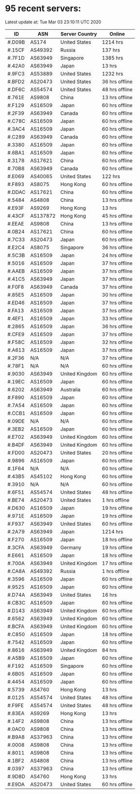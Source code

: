 # 95 recent servers:

Latest update at: Tue Mar 03 23:10:11 UTC 2020

| ID | ASN | Server Country | Online |
| -- | --- | -------------- | ------ |
| #.D09B | AS174 | United States | 1214 hrs |
| #.15CF | AS49392 | Russia | 137 hrs |
| #.7F1D | AS63949 | Singapore | 1385 hrs |
| #.42A0 | AS63949 | Japan | 13 hrs |
| #.9FC3 | AS53889 | United States | 1232 hrs |
| #.BFD2 | AS20473 | United States | 36 hrs offline |
| #.DF6C | AS54574 | United States | 48 hrs offline |
| #.761E | AS9808 | China | 13 hrs offline |
| #.F129 | AS16509 | Japan | 60 hrs offline |
| #.2F39 | AS63949 | Canada | 60 hrs offline |
| #.C78C | AS16509 | Japan | 60 hrs offline |
| #.3AC4 | AS16509 | Japan | 60 hrs offline |
| #.C289 | AS63949 | Canada | 60 hrs offline |
| #.3380 | AS16509 | Japan | 60 hrs offline |
| #.6BA1 | AS16509 | Japan | 60 hrs offline |
| #.3178 | AS17621 | China | 60 hrs offline |
| #.70B8 | AS63949 | Canada | 60 hrs offline |
| #.E069 | AS40065 | United States | 122 hrs |
| #.F893 | AS8075 | Hong Kong | 60 hrs offline |
| #.DDAC | AS17621 | China | 60 hrs offline |
| #.5484 | AS4808 | China | 13 hrs offline |
| #.E93F | AS9269 | Hong Kong | 13 hrs |
| #.43CF | AS137872 | Hong Kong | 45 hrs offline |
| #.EEAE | AS9808 | China | 13 hrs offline |
| #.0B24 | AS17621 | China | 60 hrs offline |
| #.7C33 | AS20473 | Japan | 60 hrs offline |
| #.E2C4 | AS8075 | Singapore | 36 hrs offline |
| #.5C3B | AS16509 | Japan | 24 hrs offline |
| #.5016 | AS16509 | Japan | 37 hrs offline |
| #.AAEB | AS16509 | Japan | 37 hrs offline |
| #.41C5 | AS63949 | Japan | 37 hrs offline |
| #.F0F8 | AS63949 | Canada | 37 hrs offline |
| #.85E5 | AS16509 | Japan | 30 hrs offline |
| #.ED46 | AS16509 | Japan | 37 hrs offline |
| #.FA13 | AS16509 | Japan | 37 hrs offline |
| #.4EF1 | AS16509 | Japan | 33 hrs offline |
| #.2865 | AS16509 | Japan | 36 hrs offline |
| #.CFE9 | AS16509 | Japan | 37 hrs offline |
| #.F58C | AS16509 | Japan | 32 hrs offline |
| #.A613 | AS16509 | Japan | 37 hrs offline |
| #.2F36 | N/A | N/A | 37 hrs offline |
| #.78F1 | N/A | N/A | 60 hrs offline |
| #.9030 | AS63949 | United Kingdom | 60 hrs offline |
| #.19EC | AS16509 | Japan | 60 hrs offline |
| #.6202 | AS63949 | Australia | 60 hrs offline |
| #.F890 | AS16509 | Japan | 60 hrs offline |
| #.7A54 | AS16509 | Japan | 60 hrs offline |
| #.CCB1 | AS16509 | Japan | 60 hrs offline |
| #.09DE | N/A | N/A | 60 hrs offline |
| #.3EB2 | AS16509 | Japan | 60 hrs offline |
| #.E702 | AS63949 | United Kingdom | 60 hrs offline |
| #.B4DF | AS63949 | United Kingdom | 60 hrs offline |
| #.FD00 | AS20473 | United States | 20 hrs offline |
| #.9896 | AS16509 | Japan | 60 hrs offline |
| #.1F64 | N/A | N/A | 60 hrs offline |
| #.43B5 | AS45102 | Hong Kong | 60 hrs offline |
| #.3910 | N/A | N/A | 60 hrs offline |
| #.6F51 | AS54574 | United States | 48 hrs offline |
| #.BE74 | AS20473 | United States | 1 hrs offline |
| #.D630 | AS16509 | Japan | 19 hrs offline |
| #.971E | AS16509 | Japan | 19 hrs offline |
| #.F937 | AS63949 | United States | 60 hrs offline |
| #.2A79 | AS63949 | Japan | 1214 hrs |
| #.F270 | AS16509 | Japan | 18 hrs offline |
| #.3CFA | AS63949 | Germany | 19 hrs offline |
| #.E661 | AS16509 | Japan | 18 hrs offline |
| #.700A | AS63949 | United Kingdom | 17 hrs offline |
| #.CA8A | AS49392 | Russia | 1 hrs offline |
| #.3596 | AS16509 | Japan | 60 hrs offline |
| #.9525 | AS16509 | Japan | 60 hrs offline |
| #.D74A | AS63949 | United States | 16 hrs |
| #.CB3C | AS16509 | Japan | 60 hrs offline |
| #.D143 | AS63949 | United Kingdom | 60 hrs offline |
| #.6562 | AS63949 | United Kingdom | 60 hrs offline |
| #.BCFA | AS63949 | United Kingdom | 60 hrs offline |
| #.C850 | AS16509 | Japan | 18 hrs offline |
| #.7542 | AS16509 | Japan | 60 hrs offline |
| #.8616 | AS63949 | United Kingdom | 84 hrs |
| #.A5B9 | AS16509 | Japan | 60 hrs offline |
| #.F192 | AS16509 | Singapore | 60 hrs offline |
| #.6B05 | AS16509 | Japan | 60 hrs offline |
| #.4454 | AS16509 | Japan | 60 hrs offline |
| #.5739 | AS4760 | Hong Kong | 13 hrs |
| #.0125 | AS54574 | United States | 48 hrs offline |
| #.F9FE | AS54574 | United States | 48 hrs offline |
| #.83EA | AS9269 | Hong Kong | 13 hrs |
| #.14F2 | AS9808 | China | 13 hrs offline |
| #.0AC0 | AS9808 | China | 13 hrs offline |
| #.B9A8 | AS37963 | China | 13 hrs offline |
| #.0008 | AS9808 | China | 13 hrs offline |
| #.8011 | AS9808 | China | 13 hrs offline |
| #.1BF2 | AS4808 | China | 13 hrs offline |
| #.0397 | AS37963 | China | 13 hrs offline |
| #.9D8D | AS4760 | Hong Kong | 13 hrs |
| #.E9DA | AS20473 | United States | 60 hrs offline |

